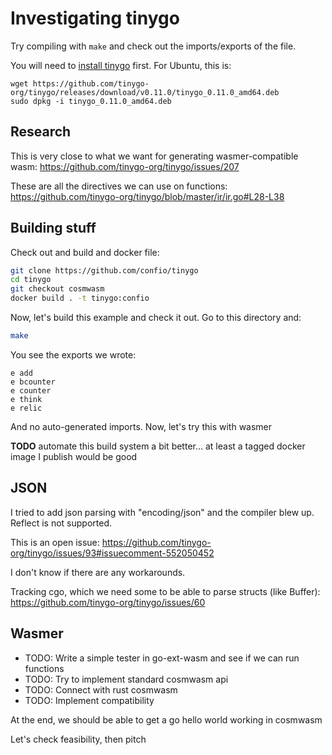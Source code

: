 # Investigating tinygo

Try compiling with `make` and check out the imports/exports of the file.

You will need to [install tinygo](https://tinygo.org/getting-started/) first.
For Ubuntu, this is:

```
wget https://github.com/tinygo-org/tinygo/releases/download/v0.11.0/tinygo_0.11.0_amd64.deb
sudo dpkg -i tinygo_0.11.0_amd64.deb
```

## Research

This is very close to what we want for generating wasmer-compatible wasm: https://github.com/tinygo-org/tinygo/issues/207

These are all the directives we can use on functions: https://github.com/tinygo-org/tinygo/blob/master/ir/ir.go#L28-L38

## Building stuff

Check out and build and docker file:

```sh
git clone https://github.com/confio/tinygo
cd tinygo
git checkout cosmwasm
docker build . -t tinygo:confio
```

Now, let's build this example and check it out.
Go to this directory and:

```sh
make
```

You see the exports we wrote:

```
e add
e bcounter
e counter
e think
e relic
```

And no auto-generated imports. Now, let's try this with wasmer

**TODO** automate this build system a bit better... at least a tagged docker image I publish would be good

## JSON

I tried to add json parsing with "encoding/json" and the compiler blew up.
Reflect is not supported.

This is an open issue: https://github.com/tinygo-org/tinygo/issues/93#issuecomment-552050452

I don't know if there are any workarounds.

Tracking cgo, which we need some to be able to parse structs (like Buffer): https://github.com/tinygo-org/tinygo/issues/60

## Wasmer

* TODO: Write a simple tester in go-ext-wasm and see if we can run functions
* TODO: Try to implement standard cosmwasm api
* TODO: Connect with rust cosmwasm
* TODO: Implement compatibility

At the end, we should be able to get a go hello world working in cosmwasm

Let's check feasibility, then pitch
